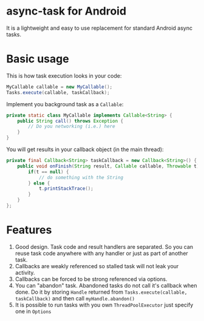 async-task for Android
===========================

It is a lightweight and easy to use replacement for standard Android async tasks.

Basic usage
===========

This is how task execution looks in your code:

```java
MyCallable callable = new MyCallable();
Tasks.execute(callable, taskCallback);
```

Implement you background task as a `Callable`:

```java
private static class MyCallable implements Callable<String> {
	public String call() throws Exception {
		// Do you networking (i.e.) here
	}
}
```

You will get results in your callback object (in the main thread):

```java
private final Callback<String> taskCallback = new Callback<String>() {
	public void onFinish(String result, Callable callable, Throwable t) {
		if(t == null) {
			// do something with the String
		} else {
			t.printStackTrace();
		}
	}
};
```

Features
========

1. Good design. Task code and result handlers are separated. So you can reuse task code anywhere with any handler or just as part of another task.
2. Callbacks are weakly referenced so stalled task will not leak your activity. 
3. Callbacks can be forced to be strong referenced via options.
4. You can "abandon" task. Abandoned tasks do not call it's callback when done. Do it by storing `Handle` returned from `Tasks.execute(callable, taskCallback)` and then call `myHandle.abandon()`
5. It is possible to run tasks with you own `ThreadPoolExecutor` just specify one in `Options`
